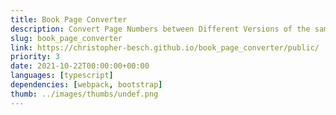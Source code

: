 ```yaml
---
title: Book Page Converter
description: Convert Page Numbers between Different Versions of the same Book.
slug: book_page_converter
link: https://christopher-besch.github.io/book_page_converter/public/
priority: 3
date: 2021-10-22T00:00:00+00:00
languages: [typescript]
dependencies: [webpack, bootstrap]
thumb: ../images/thumbs/undef.png
---
```


